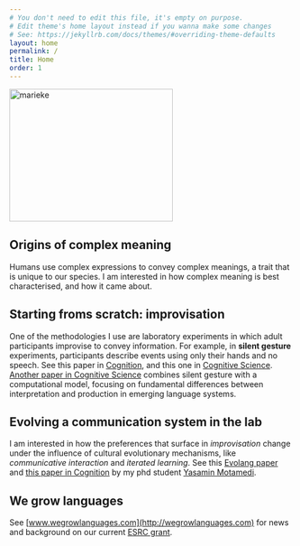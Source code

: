```yaml
---
# You don't need to edit this file, it's empty on purpose.
# Edit theme's home layout instead if you wanna make some changes
# See: https://jekyllrb.com/docs/themes/#overriding-theme-defaults
layout: home
permalink: /
title: Home
order: 1
---
```


<img src="marieke.jpg" alt="marieke" height="235" width="290">

## Origins of complex meaning

Humans use complex expressions to convey complex meanings, a trait that is unique to our species. I am interested in how complex meaning is best characterised, and how it came about. 

## Starting froms scratch: improvisation 

One of the methodologies I use are laboratory experiments in which adult participants improvise to convey information. For example, in **silent gesture** experiments, participants describe events using only their hands and no speech. See this paper in [Cognition](http://www.sciencedirect.com/science/article/pii/S0010027714000432), and this one in [Cognitive Science](http://onlinelibrary.wiley.com/doi/10.1111/cogs.12441/full). [Another paper in Cognitive Science](https://onlinelibrary.wiley.com/doi/full/10.1111/cogs.12732?casa_token=vD9l93ny4d0AAAAA%3A_Pi5_tQ1ZWxppY2eBsZGUt3-Q4Am9XQrDPgYmO-RIOGxiIqXBYLeQT7CnMKA3N3mka83ZWulGDrTIA) combines silent gesture with a computational model, focusing on fundamental differences between interpretation and production in emerging language systems.  

## Evolving a communication system in the lab

I am interested in how the preferences that surface in *improvisation* change under the influence of cultural evolutionary mechanisms, like *communicative interaction* and *iterated learning*. See this [Evolang paper](http://www.research.ed.ac.uk/portal/files/24545060/SCHOUWSTRA_etal_2016_ELPIC_FROM_NATURAL_ORDER_TO_CONVENTION.pdf) and [this paper in Cognition](https://www.sciencedirect.com/science/article/pii/S0010027719301234) by my phd student [Yasamin Motamedi](https://ymotamedi.github.io/).

## We grow languages 

See [www.wegrowlanguages.com](http://wegrowlanguages.com) for news and background on our current [ESRC grant](https://gtr.ukri.org/person/644282F1-3016-4A1F-A191-2EDB3870C391).

